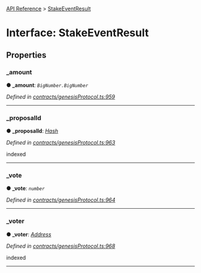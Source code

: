 [API Reference](../README.md) > [StakeEventResult](../interfaces/StakeEventResult.md)



# Interface: StakeEventResult


## Properties
<a id="_amount"></a>

###  _amount

**●  _amount**:  *`BigNumber.BigNumber`* 

*Defined in [contracts/genesisProtocol.ts:959](https://github.com/daostack/arc.js/blob/616f6e7/lib/contracts/genesisProtocol.ts#L959)*





___

<a id="_proposalId"></a>

###  _proposalId

**●  _proposalId**:  *[Hash](../#Hash)* 

*Defined in [contracts/genesisProtocol.ts:963](https://github.com/daostack/arc.js/blob/616f6e7/lib/contracts/genesisProtocol.ts#L963)*



indexed




___

<a id="_vote"></a>

###  _vote

**●  _vote**:  *`number`* 

*Defined in [contracts/genesisProtocol.ts:964](https://github.com/daostack/arc.js/blob/616f6e7/lib/contracts/genesisProtocol.ts#L964)*





___

<a id="_voter"></a>

###  _voter

**●  _voter**:  *[Address](../#Address)* 

*Defined in [contracts/genesisProtocol.ts:968](https://github.com/daostack/arc.js/blob/616f6e7/lib/contracts/genesisProtocol.ts#L968)*



indexed




___


